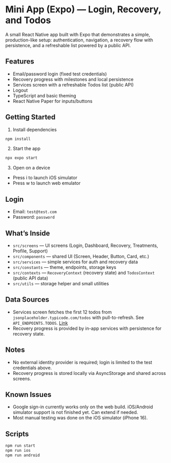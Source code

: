 # Mini App (Expo) — Login, Recovery, and Todos

A small React Native app built with Expo that demonstrates a simple, production-like setup: authentication, navigation, a recovery flow with persistence, and a refreshable list powered by a public API.

## Features

- Email/password login (fixed test credentials)
- Recovery progress with milestones and local persistence
- Services screen with a refreshable Todos list (public API)
- Logout
- TypeScript and basic theming
 - React Native Paper for inputs/buttons

## Getting Started

1) Install dependencies

```bash
npm install
```

2) Start the app

```bash
npx expo start
```

3) Open on a device

- Press i to launch iOS simulator
- Press w to launch web emulator

## Login

- Email: `test@test.com`
- Password: `password`


## What’s Inside

- `src/screens` — UI screens (Login, Dashboard, Recovery, Treatments, Profile, Support)
- `src/components` — shared UI (Screen, Header, Button, Card, etc.)
- `src/services` — simple services for auth and recovery data
- `src/constants` — theme, endpoints, storage keys
- `src/contexts` — `RecoveryContext` (recovery state) and `TodosContext` (public API data)
- `src/utils` — storage helper and small utilities

## Data Sources

- Services screen fetches the first 12 todos from `jsonplaceholder.typicode.com/todos` with pull-to-refresh. See `API_ENDPOINTS.TODOS`. [Link](https://jsonplaceholder.typicode.com/todos)
- Recovery progress is provided by in-app services with persistence for recovery state.

## Notes

- No external identity provider is required; login is limited to the test credentials above.
- Recovery progress is stored locally via AsyncStorage and shared across screens.

## Known Issues

- Google sign-in currently works only on the web build. iOS/Android simulator support is not finished yet. Can extend if needed.
- Most manual testing was done on the iOS simulator (iPhone 16).

## Scripts

```bash
npm run start
npm run ios
npm run android 
```
